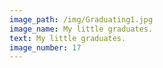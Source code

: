 ```yaml
---
image_path: /img/Graduating1.jpg
image_name: My little graduates. 
text: My little graduates. 
image_number: 17
---
```

